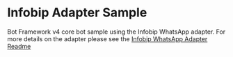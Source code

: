 ﻿# Infobip Adapter Sample

Bot Framework v4 core bot sample using the Infobip WhatsApp adapter.  For more details on the adapter please see the [Infobip WhatsApp Adapter Readme](https://github.com/BotBuilderCommunity/botbuilder-community-dotnet/tree/develop/libraries/Bot.Builder.Community.Adapters.Infobip)